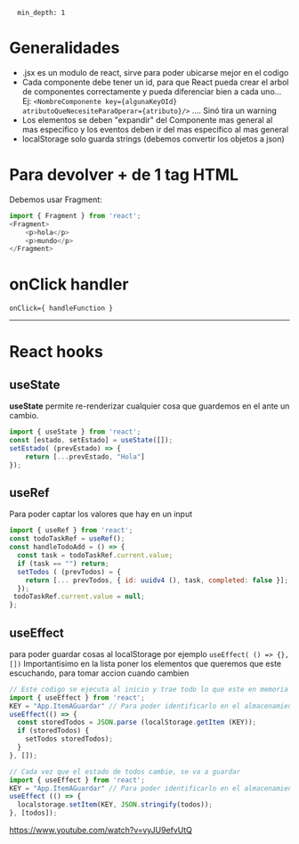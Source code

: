 ~~~toc
  min_depth: 1
~~~
# Generalidades
- .jsx es un modulo de react, sirve para poder ubicarse mejor en el codigo
- Cada componente debe tener un id, para que React pueda crear el arbol de componentes correctamente y pueda diferenciar bien a cada uno... Ej: `<NombreComponente key={algunaKeyOId} atributoQueNecesiteParaOperar={atributo}/>` .... Sinó tira un warning
- Los elementos se deben "expandir" del Componente mas general al mas especifico y los eventos deben ir del mas especifico al mas general
- localStorage solo guarda strings (debemos convertir los objetos a json)

# Para devolver + de 1 tag HTML
Debemos usar Fragment:
~~~javascript
import { Fragment } from 'react';
<Fragment>
	<p>hola</p>
	<p>mundo</p>
</Fragment>
~~~

# onClick handler
`onClick={ handleFunction }` 


---
# React hooks

## useState
**useState** permite re-renderizar cualquier cosa que guardemos en el ante un cambio.

~~~javascript
import { useState } from 'react';
const [estado, setEstado] = useState([]);
setEstado( (prevEstado) => {
	return [...prevEstado, "Hola"]
});
~~~ 

## useRef
Para poder captar los valores que hay en un input

~~~javascript
import { useRef } from 'react';
const todoTaskRef = useRef();
const handleTodoAdd = () => {
  const task = todoTaskRef.current.value;
  if (task == "") return;
  setTodos ( (prevTodos) = {
    return [... prevTodos, { id: uuidv4 (), task, completed: false }];
  });
 todoTaskRef.current.value = null; 
};
~~~

## useEffect
para poder guardar cosas al localStorage por ejemplo
`useEffect( () => {}, [])`  Importantisimo en la lista poner los elementos que queremos que este escuchando, para tomar accion cuando cambien

~~~javascript
// Este codigo se ejecuta al inicio y trae todo lo que este en memoria
import { useEffect } from 'react';
KEY = "App.ItemAGuardar" // Para poder identificarlo en el almacenamiento
useEffect(() => {
  const storedTodos = JSON.parse (localStorage.getItem (KEY));
  if (storedTodos) {
    setTodos storedTodos);
  }
}, []);
~~~

 ~~~javascript
 // Cada vez que el estado de todos cambie, se va a guardar
 import { useEffect } from 'react';
 KEY = "App.ItemAGuardar" // Para poder identificarlo en el almacenamiento
 useEffect (() => {
   localstorage.setItem(KEY, JSON.stringify(todos));
}, [todos]);
 ~~~

https://www.youtube.com/watch?v=vyJU9efvUtQ